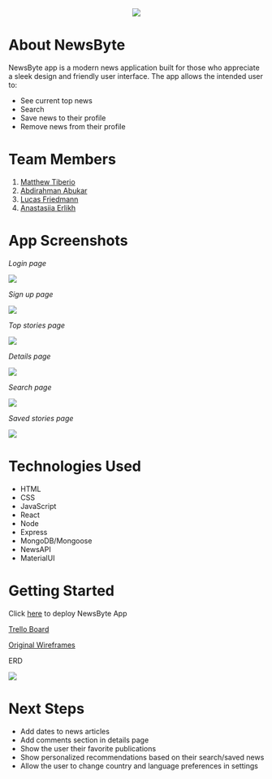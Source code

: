 <div align="center">

<img src="./public/logo.png"/>
</div>
</a>

# About NewsByte

NewsByte app is a modern news application built for those who appreciate a sleek design and friendly user interface. 
The app allows the intended user to:
* See current top news 
* Search  
* Save news to their profile
* Remove news from their profile

# Team Members
1. [Matthew Tiberio](https://github.com/matthewTiberio)
2. [Abdirahman Abukar](https://github.com/wadoichimoji)
3. [Lucas Friedmann](https://github.com/Lfreeds)
4. [Anastasiia Erlikh](https://github.com/aerlikh17)

# App Screenshots

_Login page_

<img src="./public/Login_Page.png"/>

_Sign up page_

<img src="./public/Sign_Up.png"/>

_Top stories page_

<img src="./public/Top_Stories.png"/>

_Details page_

<img src="./public/Details_Page.png"/>

_Search page_

<img src="./public/Search_Page.png"/>

_Saved stories page_

<img src="./public/Saved_Stories.png"/>

# Technologies Used

* HTML
* CSS 
* JavaScript
* React
* Node
* Express
* MongoDB/Mongoose
* NewsAPI
* MaterialUI

# Getting Started

Click [here](https://news-byte-app.netlify.com/) to deploy NewsByte App

[Trello Board](https://trello.com/b/XqvhUQm4/project-4)

[Original Wireframes](https://www.figma.com/file/UNuZ3KK6zjoWYg6J1SEhmV/News-App?node-id=0%3A1&t=oOyYaz6fqUTFi0ME-1)

ERD 

<img src="./public/News_App_ERD.png">

# Next Steps
* Add dates to news articles
* Add comments section in details page
* Show the user their favorite publications
* Show personalized recommendations based on their search/saved news
* Allow the user to change country and language preferences in settings

